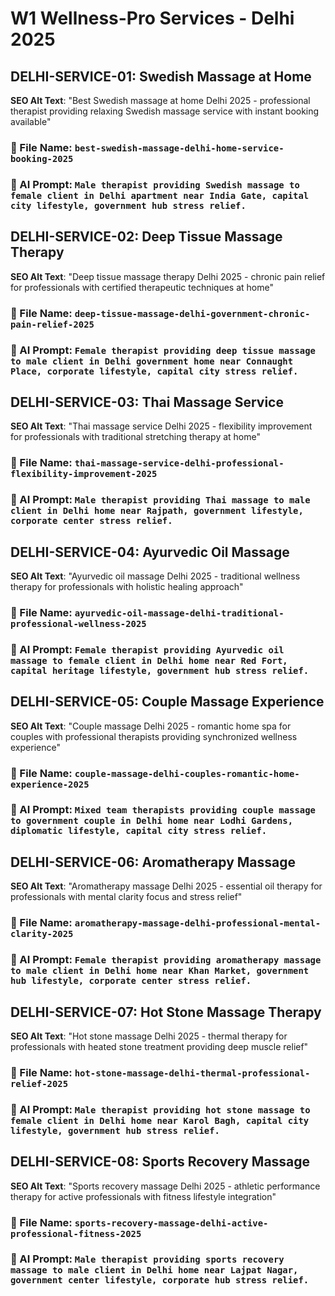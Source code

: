 # W1 Wellness-Pro Services - Delhi 2025

## DELHI-SERVICE-01: Swedish Massage at Home
**SEO Alt Text**: "Best Swedish massage at home Delhi 2025 - professional therapist providing relaxing Swedish massage service with instant booking available"
### 📁 File Name: `best-swedish-massage-delhi-home-service-booking-2025`
### 🎨 AI Prompt: `Male therapist providing Swedish massage to female client in Delhi apartment near India Gate, capital city lifestyle, government hub stress relief.`

## DELHI-SERVICE-02: Deep Tissue Massage Therapy
**SEO Alt Text**: "Deep tissue massage therapy Delhi 2025 - chronic pain relief for professionals with certified therapeutic techniques at home"
### 📁 File Name: `deep-tissue-massage-delhi-government-chronic-pain-relief-2025`
### 🎨 AI Prompt: `Female therapist providing deep tissue massage to male client in Delhi government home near Connaught Place, corporate lifestyle, capital city stress relief.`

## DELHI-SERVICE-03: Thai Massage Service
**SEO Alt Text**: "Thai massage service Delhi 2025 - flexibility improvement for professionals with traditional stretching therapy at home"
### 📁 File Name: `thai-massage-service-delhi-professional-flexibility-improvement-2025`
### 🎨 AI Prompt: `Male therapist providing Thai massage to male client in Delhi home near Rajpath, government lifestyle, corporate center stress relief.`

## DELHI-SERVICE-04: Ayurvedic Oil Massage
**SEO Alt Text**: "Ayurvedic oil massage Delhi 2025 - traditional wellness therapy for professionals with holistic healing approach"
### 📁 File Name: `ayurvedic-oil-massage-delhi-traditional-professional-wellness-2025`
### 🎨 AI Prompt: `Female therapist providing Ayurvedic oil massage to female client in Delhi home near Red Fort, capital heritage lifestyle, government hub stress relief.`

## DELHI-SERVICE-05: Couple Massage Experience
**SEO Alt Text**: "Couple massage Delhi 2025 - romantic home spa for couples with professional therapists providing synchronized wellness experience"
### 📁 File Name: `couple-massage-delhi-couples-romantic-home-experience-2025`
### 🎨 AI Prompt: `Mixed team therapists providing couple massage to government couple in Delhi home near Lodhi Gardens, diplomatic lifestyle, capital city stress relief.`

## DELHI-SERVICE-06: Aromatherapy Massage
**SEO Alt Text**: "Aromatherapy massage Delhi 2025 - essential oil therapy for professionals with mental clarity focus and stress relief"
### 📁 File Name: `aromatherapy-massage-delhi-professional-mental-clarity-2025`
### 🎨 AI Prompt: `Female therapist providing aromatherapy massage to male client in Delhi home near Khan Market, government hub lifestyle, corporate center stress relief.`

## DELHI-SERVICE-07: Hot Stone Massage Therapy
**SEO Alt Text**: "Hot stone massage Delhi 2025 - thermal therapy for professionals with heated stone treatment providing deep muscle relief"
### 📁 File Name: `hot-stone-massage-delhi-thermal-professional-relief-2025`
### 🎨 AI Prompt: `Male therapist providing hot stone massage to female client in Delhi home near Karol Bagh, capital city lifestyle, government hub stress relief.`

## DELHI-SERVICE-08: Sports Recovery Massage
**SEO Alt Text**: "Sports recovery massage Delhi 2025 - athletic performance therapy for active professionals with fitness lifestyle integration"
### 📁 File Name: `sports-recovery-massage-delhi-active-professional-fitness-2025`
### 🎨 AI Prompt: `Male therapist providing sports recovery massage to male client in Delhi home near Lajpat Nagar, government center lifestyle, corporate hub stress relief.`
